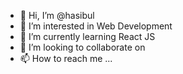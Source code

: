 - 👋 Hi, I’m @hasibul
- 👀 I’m interested in Web Development
- 🌱 I’m currently learning React JS
- 💞️ I’m looking to collaborate on 
- 📫 How to reach me ...

<!---
hasibul1670/hasibul1670 is a ✨ special ✨ repository because its `README.md` (this file) appears on your GitHub profile.
You can click the Preview link to take a look at your changes.
--->
